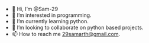 - 👋 Hi, I’m @Sam-29
- 👀 I’m interested in programming.
- 🌱 I’m currently learning python.
- 💞️ I’m looking to collaborate on python based projects.
- 📫 How to reach me 29samarth@gmail.com.

<!---
Sam-29/Sam-29 is a ✨ special ✨ repository because its `README.md` (this file) appears on your GitHub profile.
You can click the Preview link to take a look at your changes.
--->
